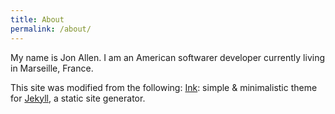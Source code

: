 ```yaml
---
title: About
permalink: /about/
---
```


My name is Jon Allen. I am an American softwarer developer currently living in Marseille, France.

This site was modified from the following:
[Ink](https://github.com/thinker3197/Ink): simple & minimalistic theme for [Jekyll](https://jekyllrb.com), a static site generator.
